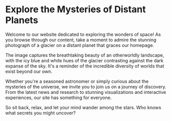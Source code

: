 <!--
Write me markdown content of website with wallpaper:

"A photograph of a glacier on a distant planet, with the blue and white colors contrasting against the dark sky."

The header of the page should not be copy of the text but rather a real content of the website which is using this wallpaper.
-->

<!--font:Montserrat-->

# Explore the Mysteries of Distant Planets

Welcome to our website dedicated to exploring the wonders of space! As you browse through our content, take a moment to admire the stunning photograph of a glacier on a distant planet that graces our homepage. 

The image captures the breathtaking beauty of an otherworldly landscape, with the icy blue and white hues of the glacier contrasting against the dark expanse of the sky. It's a reminder of the incredible diversity of worlds that exist beyond our own.

Whether you're a seasoned astronomer or simply curious about the mysteries of the universe, we invite you to join us on a journey of discovery. From the latest news and research to stunning visualizations and interactive experiences, our site has something for everyone.

So sit back, relax, and let your mind wander among the stars. Who knows what secrets you might uncover?
